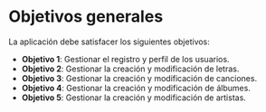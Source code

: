 Objetivos generales
===================

La aplicación debe satisfacer los siguientes objetivos:

+ **Objetivo 1**: Gestionar el registro y perfil de los usuarios.
+ **Objetivo 2**: Gestionar la creación y modificación de letras.
+ **Objetivo 3**: Gestionar la creación y modificación de canciones.
+ **Objetivo 4**: Gestionar la creación y modificación de álbumes.
+ **Objetivo 5**: Gestionar la creación y modificación de artistas.
